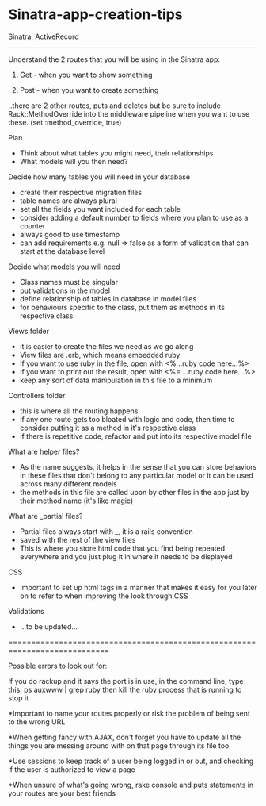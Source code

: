 Sinatra-app-creation-tips
=========================

Sinatra, ActiveRecord

--------------------------
Understand the 2 routes that you will be using in the Sinatra app:

1. Get - when you want to show something
 
2. Post - when you want to create something

..there are 2 other routes, puts and deletes but be sure to include Rack::MethodOverride into the middleware pipeline when you want to use these. (set :method_override, true)

Plan
- Think about what tables you might need, their relationships
- What models will you then need?

Decide how many tables you will need in your database
- create their respective migration files
- table names are always plural
- set all the fields you want included for each table
- consider adding a default number to fields where you plan to use as a counter
- always good to use timestamp
- can add requirements e.g. null => false as a form of validation that can start at the database level

Decide what models you will need
- Class names must be singular
- put validations in the model 
- define relationship of tables in database in model files
- for behaviours specific to the class, put them as methods in its respective class

Views folder 
- it is easier to create the files we need as we go along
- View files are .erb, which means embedded ruby
- if you want to use ruby in the file, open with <% ..ruby code here...%>
- if you want to print out the result, open with <%= ...ruby code here...%>
- keep any sort of data manipulation in this file to a minimum

Controllers folder
- this is where all the routing happens
- if any one route gets too bloated with logic and code, then time to consider putting it as a method in it's respective class
- if there is repetitive code, refactor and put into its respective model file

What are helper files?
- As the name suggests, it helps in the sense that you can store behaviors in these files that don't belong to any particular model
or it can be used across many different models
- the methods in this file are called upon by other files in the app just by their method name (it's like magic)

What are _partial files?
- Partial files always start with _, it is a rails convention
- saved with the rest of the view files
- This is where you store html code that you find being repeated everywhere and you just plug it in where it needs to be displayed

CSS 
- Important to set up html tags in a manner that makes it easy for you later on to refer to when improving the look through CSS

Validations 
- ...to be updated...

============================================================================

Possible errors to look out for:

If you do rackup and it says the port is in use, in the command line, type this:
ps auxwww | grep ruby
then kill the ruby process that is running to stop it

*Important to name your routes properly or risk the problem of being sent to the wrong URL 

*When getting fancy with AJAX, don't forget you have to update all the things you are messing around with on that page through its file too

*Use sessions to keep track of a user being logged in or out, and checking if the user is authorized to view a page

*When unsure of what's going wrong, rake console and puts statements in your routes are your best friends
